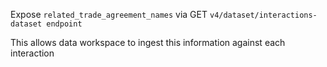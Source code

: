 Expose `related_trade_agreement_names` via GET `v4/dataset/interactions-dataset endpoint`

This allows data workspace to ingest this information against each interaction
